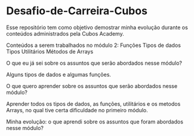 # Desafio-de-Carreira-Cubos
Esse repositório tem como objetivo demostrar minha evolução durante os conteúdos administrados pela Cubos Academy.

Conteúdos a serem trabalhados no módulo 2:
Funções
Tipos de dados
Tipos Utilitários
Métodos de Arrays

O que eu já sei sobre os assuntos que serão abordados nesse módulo?

Alguns tipos de dados e algumas funções.

O que quero aprender sobre os assuntos que serão abordados nesse módulo?

Aprender todos os tipos de dados, as funções, utilitários e os metodos Arrays, no qual tive certa dificuldade no primeiro módulo.

Minha evolução: o que aprendi sobre os assuntos que foram abordados nesse módulo?










